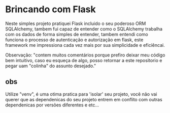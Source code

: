 
# Brincando com Flask

Neste simples projeto pratiquei Flask incluido o seu poderoso ORM SQLAlchemy, tambem fui capaz de entender como o SQLAlchemy trabalha com os dados de forma simples de entender, tambem entendi como funciona o processo de autenticação e autorização em flask, este framework me impressiona cada vez mais por sua simplicidade e eficiêncai.

Observação: "contem muitos comentários porque prefiro deixar meu código bem intuitivo, caso eu esqueça de algo, posso retornar a este repositorio e pegar uam "colinha" do assunto desejado."

## obs

Utilize "venv", é uma otima pratica para 'isolar' seu projeto, você não vai querer que as dependenicas do seu projeto entrem em conflito com outras dependenicas  por versões diferentes e etc...
